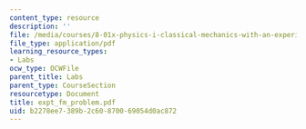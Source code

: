 ```yaml
---
content_type: resource
description: ''
file: /media/courses/8-01x-physics-i-classical-mechanics-with-an-experimental-focus-fall-2002/b2278ee7389b2c60870069054d0ac872_expt_fm_problem.pdf
file_type: application/pdf
learning_resource_types:
- Labs
ocw_type: OCWFile
parent_title: Labs
parent_type: CourseSection
resourcetype: Document
title: expt_fm_problem.pdf
uid: b2278ee7-389b-2c60-8700-69054d0ac872
---
```

